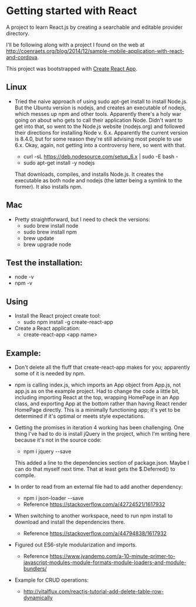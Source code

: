 # Getting started with React

A project to learn React.js by creating a searchable and editable provider directory.

I'll be following along with a project I found on the web at <http://coenraets.org/blog/2014/12/sample-mobile-application-with-react-and-cordova>.

This project was bootstrapped with [Create React App](https://github.com/facebookincubator/create-react-app).

## Linux

* Tried the naive approach of using sudo apt-get install to install Node.js. But the Ubuntu version is nodejs, and creates an executable of nodejs, which messes up npm and other tools. Apparently there's a holy war going on about who gets to call their application Node. Didn't want to get into that, so went to the Node.js website (nodejs.org) and followed their directions for installing Node v. 6.x. Apparently the current version is 8.4.0, but for some reason they're still advising most people to use 6.x. Okay, again, not getting into a controversy here, so went with that.
  * curl -sL https://deb.nodesource.com/setup_6.x | sudo -E bash -
  * sudo apt-get install -y nodejs
  
  That downloads, compiles, and installs Node.js. It creates the executable as both node and nodejs (the latter being a symlink to the former). It also installs npm.

## Mac

* Pretty straightforward, but I need to check the versions:
  * sudo brew install node
  * sudo brew install npm
  * brew update
  * brew upgrade node
  
## Test the installation:

* node -v
* npm -v

## Using

* Install the React project create tool:
  * sudo npm install -g create-react-app
* Create a React application:
  * create-react-app &lt;app name&gt;

## Example:

* Don't delete all the fluff that create-react-app makes for you; apparently some of it is needed by npm.
* npm is calling index.js, which imports an App object from App.js, not app.js as on the example project. Had to change the code a little bit, including importing React at the top, wrapping HomePage in an App class, and exporting App at the bottom rather than having React render HomePage directly. This is a minimally functioning app; it's yet to be determined if it's optimal or meets style expectations.
* Getting the promises in iteration 4 working has been challenging. One thing I've had to do is install jQuery in the project, which I'm writing here because it's not in the source code:
  * npm i jquery --save
  
  This added a line to the dependencies section of package.json. Maybe I can do that myself next time. That at least gets the $.Deferred() to compile.
* In order to read from an external file had to add another dependency:
  * npm i json-loader --save
  * Reference <https://stackoverflow.com/a/42724521/1617932>

* When switching to another workspace, need to run npm install to download and install the dependencies there.
  * Reference <https://stackoverflow.com/a/44794838/1617932>

* Figured out ES6-style modularization and imports.
  * Reference <https://www.jvandemo.com/a-10-minute-primer-to-javascript-modules-module-formats-module-loaders-and-module-bundlers/>

* Example for CRUD operations:
  * <http://vitalflux.com/reactjs-tutorial-add-delete-table-row-dynamically>